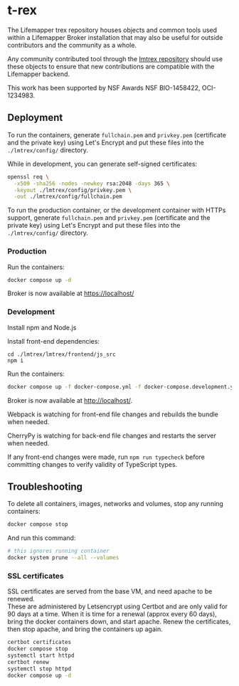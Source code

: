 # t-rex

The Lifemapper trex repository houses objects and common tools used within a
Lifemapper Broker installation that may also be useful for outside
contributors and the community as a whole.

Any community contributed tool through the
[lmtrex repository](https://github.com/lifemapper/lmtrex/) should
use these objects to ensure that new contributions are compatible with the
Lifemapper backend.

This work has been supported by NSF Awards NSF BIO-1458422, OCI-1234983.

## Deployment

To run the containers, generate `fullchain.pem` and `privkey.pem` (certificate
and the private key) using Let's Encrypt and put these files into the
`./lmtrex/config/` directory.

While in development, you can generate self-signed certificates:

```zsh
openssl req \
  -x509 -sha256 -nodes -newkey rsa:2048 -days 365 \
  -keyout ./lmtrex/config/privkey.pem \
  -out ./lmtrex/config/fullchain.pem
```

To run the production container, or the development container with HTTPs
support, generate `fullchain.pem` and `privkey.pem` (certificate and the private
key) using Let's Encrypt and put these files into the `./lmtrex/config/`
directory.

### Production

Run the containers:

```zsh
docker compose up -d
```

Broker is now available at [https://localhost/](https://localhost:443)

### Development

Install npm and Node.js

Install front-end dependencies:

```
cd ./lmtrex/lmtrex/frontend/js_src
npm i
```

Run the containers:

```zsh
docker compose up -f docker-compose.yml -f docker-compose.development.yml 
```

Broker is now available at [http://localhost/](http://localhost:443).

Webpack is watching for front-end file changes and rebuilds the bundle when
needed.

CherryPy is watching for back-end file changes and restarts the server when
needed.

If any front-end changes were made, run `npm run typecheck` before
committing changes to verify validity of TypeScript types.

## Troubleshooting

To delete all containers, images, networks and volumes, stop any running
containers:

```zsh
docker compose stop
```

And run this command:

```zsh
# this ignores running container
docker system prune --all --volumes
```

### SSL certificates

SSL certificates are served from the base VM, and need apache to be renewed.  
These are administered by Letsencrypt using Certbot and are only valid for 90 days at 
a time.  When it is time for a renewal (approx every 60 days), bring the docker 
containers down, and start apache.  Renew the certificates, then stop apache, 
and bring the containers up again.

```zsh
certbot certificates 
docker compose stop
systemctl start httpd
certbot renew
systemctl stop httpd
docker compose up -d
```


